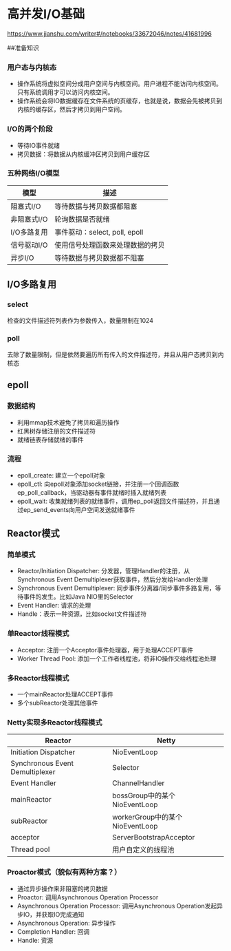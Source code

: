 # 高并发I/O基础
https://www.jianshu.com/writer#/notebooks/33672046/notes/41681996

##准备知识

### 用户态与内核态
- 操作系统将虚拟空间分成用户空间与内核空间。用户进程不能访问内核空间。只有系统调用才可以访问内核空间。
- 操作系统会将IO数据缓存在文件系统的页缓存，也就是说，数据会先被拷贝到内核的缓存区，然后才拷贝到用户空间。

### I/O的两个阶段
- 等待IO事件就绪
- 拷贝数据：将数据从内核缓冲区拷贝到用户缓存区

### 五种网络I/O模型
|模型|描述|
|------|------|
|阻塞式I/O|等待数据与拷贝数据都阻塞|
|非阻塞式I/O|轮询数据是否就绪|
|I/O多路复用|事件驱动：select, poll, epoll|
|信号驱动I/O|使用信号处理函数来处理数据的拷贝|
|异步I/O|等待数据与拷贝数据都不阻塞|

## I/O多路复用

### select
检查的文件描述符列表作为参数传入，数量限制在1024

### poll
去除了数量限制，但是依然要遍历所有传入的文件描述符，并且从用户态拷贝到内核态

## epoll

### 数据结构
- 利用mmap技术避免了拷贝和遍历操作
- 红黑树存储注册的文件描述符
- 就绪链表存储就绪的事件

### 流程
- epoll_create: 建立一个epoll对象
- epoll_ctl: 向epoll对象添加socket链接，并注册一个回调函数ep_poll_callback，当驱动器有事件就绪时插入就绪列表
- epoll_wait: 收集就绪列表的就绪事件，调用ep_poll返回文件描述符，并且通过ep_send_events向用户空间发送就绪事件

## Reactor模式

### 简单模式
- Reactor/Initiation Dispatcher: 分发器，管理Handler的注册，从Synchronous Event Demultiplexer获取事件，然后分发给Handler处理
- Synchronous Event Demultiplexer: 同步事件分离器/同步事件多路复用，等待事件的发生。比如Java NIO里的Selector
- Event Handler: 请求的处理
- Handle：表示一种资源，比如socket文件描述符

### 单Reactor线程模式
- Acceptor: 注册一个Acceptor事件处理器，用于处理ACCEPT事件
- Worker Thread Pool: 添加一个工作者线程池，将非IO操作交给线程池处理

### 多Reactor线程模式
- 一个mainReactor处理ACCEPT事件
- 多个subReactor处理其他事件

### Netty实现多Reactor线程模式
|Reactor|Netty|
|------|------|
|Initiation Dispatcher|NioEventLoop|
|Synchronous Event Demultiplexer|Selector|
|Event Handler|ChannelHandler|
|mainReactor|bossGroup中的某个NioEventLoop|
|subReactor|workerGroup中的某个NioEventLoop|
|acceptor|ServerBootstrapAcceptor|
|Thread pool|用户自定义的线程池|

### Proactor模式（貌似有两种方案？）
- 通过异步操作来非阻塞的拷贝数据
- Proactor: 调用Asynchronous Operation Processor
- Asynchronous Operation Processor: 调用Asynchronous Operation发起异步IO，并获取IO完成通知
- Asynchronous Operation: 异步操作
- Completion Handler: 回调
- Handle: 资源


